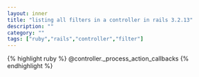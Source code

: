 ```yaml
---
layout: inner
title: "listing all filters in a controller in rails 3.2.13"
description: ""
category: ""
tags: ["ruby","rails","controller","filter"]
---
```

{% highlight ruby %}
@controller._process_action_callbacks
{% endhighlight %}
